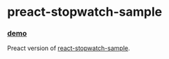 # preact-stopwatch-sample
### [demo](https://toiroakr.github.io/preact-stopwatch-sample/)
Preact version of [react-stopwatch-sample](https://github.com/toiroakr/react-stopwatch-sample).
